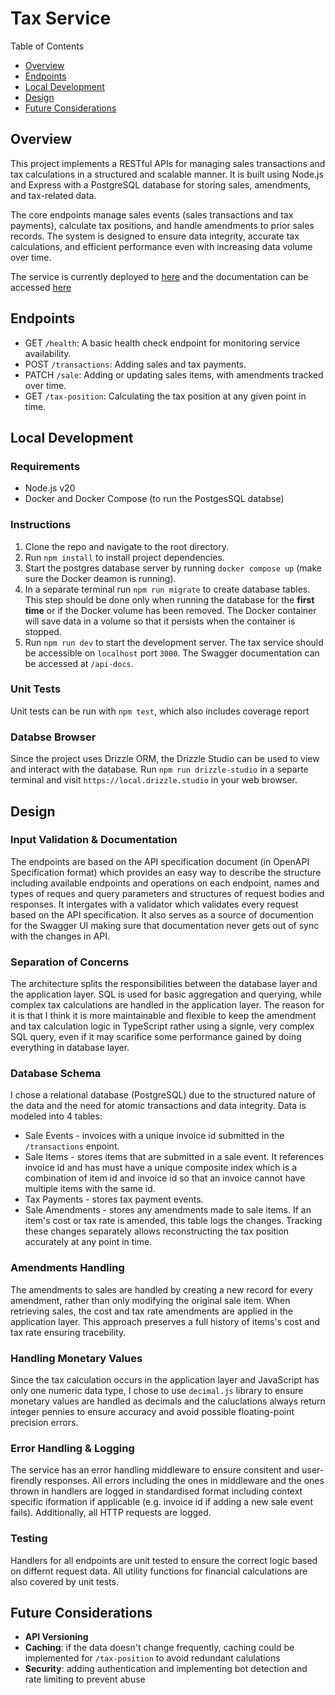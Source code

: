 # Tax Service

Table of Contents

-   [Overview](#overview)
-   [Endpoints](#endpoints)
-   [Local Development](#local-dvelopment)
-   [Design](#design)
-   [Future Considerations](#future-considerations)

## Overview

This project implements a RESTful APIs for managing sales transactions and tax calculations in a structured and scalable manner. It is built using Node.js and Express with a PostgreSQL database for storing sales, amendments, and tax-related data.

The core endpoints manage sales events (sales transactions and tax payments), calculate tax positions, and handle amendments to prior sales records. The system is designed to ensure data integrity, accurate tax calculations, and efficient performance even with increasing data volume over time.

The service is currently deployed to [here](https://tax-service.up.railway.app) and the documentation can be accessed [here](https://tax-service.up.railway.app/api-docs)

## Endpoints

-   GET `/health`: A basic health check endpoint for monitoring service availability.
-   POST `/transactions`: Adding sales and tax payments.
-   PATCH `/sale`: Adding or updating sales items, with amendments tracked over time.
-   GET `/tax-position`: Calculating the tax position at any given point in time.

## Local Development

### Requirements

-   Node.js v20
-   Docker and Docker Compose (to run the PostgesSQL databse)

### Instructions

1. Clone the repo and navigate to the root directory.
2. Run `npm install` to install project dependencies.
3. Start the postgres database server by running `docker compose up` (make sure the Docker deamon is running).
4. In a separate terminal run `npm run migrate` to create database tables. This step should be done only when running the database for the **first time** or if the Docker volume has been removed. The Docker container will save data in a volume so that it persists when the container is stopped.
5. Run `npm run dev` to start the development server. The tax service should be accessible on `localhost` port `3000`. The Swagger documentation can be accessed at `/api-docs`.

### Unit Tests

Unit tests can be run with `npm test`, which also includes coverage report

### Databse Browser

Since the project uses Drizzle ORM, the Drizzle Studio can be used to view and interact with the database. Run `npm run drizzle-studio` in a separte terminal and visit `https://local.drizzle.studio` in your web browser.

## Design

### Input Validation & Documentation

The endpoints are based on the API specification document (in OpenAPI Specification format) which provides an easy way to describe the structure including available endpoints and operations on each endpoint, names and types of reques and query parameters and structures of request bodies and responses. It intergates with a validator which validates every request based on the API specification. It also serves as a source of documention for the Swagger UI making sure that documentation never gets out of sync with the changes in API.

### Separation of Concerns

The architecture splits the responsibilities between the database layer and the application layer. SQL is used for basic aggregation and querying, while complex tax calculations are handled in the application layer. The reason for it is that I think it is more maintainable and flexible to keep the amendment and tax calculation logic in TypeScript rather using a signle, very complex SQL query, even if it may scarifice some performance gained by doing everything in database layer.

### Database Schema

I chose a relational database (PostgreSQL) due to the structured nature of the data and the need for atomic transactions and data integrity. Data is modeled into 4 tables:

-   Sale Events - invoices with a unique invoice id submitted in the `/transactions` enpoint.
-   Sale Items - stores items that are submitted in a sale event. It references invoice id and has must have a unique composite index which is a combination of item id and invoice id so that an invoice cannot have multiple items with the same id.
-   Tax Payments - stores tax payment events.
-   Sale Amendments - stores any amendments made to sale items. If an item's cost or tax rate is amended, this table logs the changes. Tracking these changes separately allows reconstructing the tax position accurately at any point in time.

### Amendments Handling

The amendments to sales are handled by creating a new record for every amendment, rather than only modifying the original sale item. When retrieving sales, the cost and tax rate amendments are applied in the application layer. This approach preserves a full history of items's cost and tax rate ensuring tracebility.

### Handling Monetary Values

Since the tax calculation occurs in the application layer and JavaScript has only one numeric data type, I chose to use `decimal.js` library to ensure monetary values are handled as decimals and the caluclations always return integer pennies to ensure accuracy and avoid possible floating-point precision errors.

### Error Handling & Logging

The service has an error handling middleware to ensure consitent and user-firendly responses. All errors including the ones in middleware and the ones thrown in handlers are logged in standardised format including context specific iformation if applicable (e.g. invoice id if adding a new sale event fails). Additionally, all HTTP requests are logged.

### Testing

Handlers for all endpoints are unit tested to ensure the correct logic based on differnt request data. All utility functions for financial calculations are also covered by unit tests.

## Future Considerations

-   **API Versioning**
-   **Caching**: if the data doesn't change frequently, caching could be implemented for `/tax-position` to avoid redundant calulations
-   **Security**: adding authentication and implementing bot detection and rate limiting to prevent abuse
